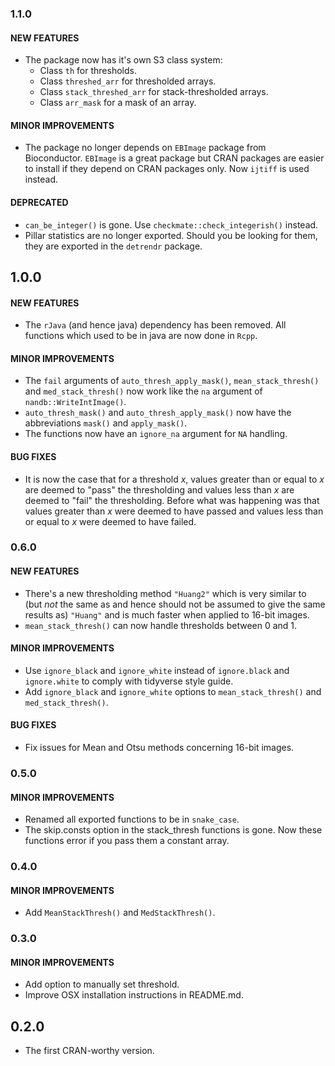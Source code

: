 ### 1.1.0

#### NEW FEATURES
* The package now has it's own S3 class system:
    - Class `th` for thresholds.
    - Class `threshed_arr` for thresholded arrays.
    - Class `stack_threshed_arr` for stack-thresholded arrays.
    - Class `arr_mask` for a mask of an array.
    
#### MINOR IMPROVEMENTS
* The package no longer depends on `EBImage` package from Bioconductor. `EBImage` is a great package but CRAN packages are easier to install if they depend on CRAN packages only. Now `ijtiff` is used instead.

#### DEPRECATED
* `can_be_integer()` is gone. Use `checkmate::check_integerish()` instead.
* Pillar statistics are no longer exported. Should you be looking for them, they are exported in the `detrendr` package.
    

## 1.0.0

#### NEW FEATURES
* The `rJava` (and hence java) dependency has been removed. All functions which used to be in java are now done in `Rcpp`.

#### MINOR IMPROVEMENTS
* The `fail` arguments of `auto_thresh_apply_mask()`, `mean_stack_thresh()` and `med_stack_thresh()` now work like the `na` argument of `nandb::WriteIntImage()`.
* `auto_thresh_mask()` and `auto_thresh_apply_mask()` now have the abbreviations `mask()` and `apply_mask()`.
* The functions now have an `ignore_na` argument for `NA` handling.

#### BUG FIXES
* It is now the case that for a threshold *x*, values greater than or equal to *x* are deemed to "pass" the thresholding and values less than *x* are deemed to "fail" the thresholding. Before what was happening was that values greater than *x* were deemed to have passed and values less than or equal to *x* were deemed to have failed.


### 0.6.0

#### NEW FEATURES
* There's a new thresholding method `"Huang2"` which is very similar to (but _not_ the same as and hence should not be assumed to give the same results as) `"Huang"` and is much faster when applied to 16-bit images.
* `mean_stack_thresh()` can now handle thresholds between 0 and 1.

#### MINOR IMPROVEMENTS
* Use `ignore_black` and `ignore_white` instead of `ignore.black` and `ignore.white` to comply with tidyverse style guide.
* Add `ignore_black` and `ignore_white` options to `mean_stack_thresh()` and `med_stack_thresh()`.

#### BUG FIXES
* Fix issues for Mean and Otsu methods concerning 16-bit images.


### 0.5.0

#### MINOR IMPROVEMENTS
* Renamed all exported functions to be in `snake_case`.
* The skip.consts option in the stack_thresh functions is gone. Now these functions error if you pass them a constant array.


### 0.4.0

#### MINOR IMPROVEMENTS
* Add `MeanStackThresh()` and `MedStackThresh()`.


### 0.3.0

#### MINOR IMPROVEMENTS
* Add option to manually set threshold.
* Improve OSX installation instructions in README.md.


## 0.2.0

* The first CRAN-worthy version.
